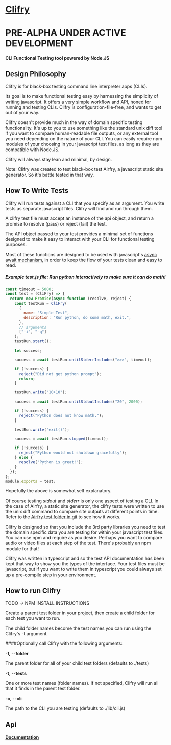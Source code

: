 # [Clifry](https://github.com/jaunt/clifry)

# PRE-ALPHA UNDER ACTIVE DEVELOPMENT

#### CLI Functional Testing tool powered by Node.JS

## Design Philosophy

Clifry is for black-box testing command line interpreter apps (CLIs).

Its goal is to make functional testing easy by harnessing the simplicity of writing javascript. It offers a very simple workflow and API, honed for running and testing CLIs. Clifry is configuration-file-free, and wants to get out of your way.

Clifry doesn't provide much in the way of domain specific testing functionality. It's up to you to use something like the standard unix diff tool if you want to compare human-readable file outputs, or any external tool you need depending on the nature of your CLI. You can easily require npm modules of your choosing in your javascript test files, as long as they are compatible with Node.JS.

Clifry will always stay lean and minimal, by design.

Note: Clifry was created to test black-box test Airfry, a javascript static site generator. So it's battle tested in that way.

## How To Write Tests

Clifry will run tests against a CLI that you specify as an argument. You write tests as separate javascript files. Clifry will find and run through them.

A clifry test file must accept an instance of the api object, and return a promise to resolve (pass) or reject (fail) the test.

The API object passed to your test provides a minimal set of functions designed to make it easy to interact with your CLI for functional testing purposes.

Most of these functions are designed to be used with javascript's [async await mechanism](https://developer.mozilla.org/en-US/docs/Learn/JavaScript/Asynchronous/Async_await), in order to keep the flow
of your tests clean and easy to read.

##### Example test.js file: Run python interactively to make sure it can do math!

```javascript
const timeout = 5000;
const test = (CliFry) => {
  return new Promise(async function (resolve, reject) {
    const testRun = CliFry(
      {
        name: "Simple Test",
        description: "Run python, do some math, exit.",
      },
      // arguments
      ["-i", "-q"]
    );
    testRun.start();

    let success;

    success = await testRun.untilStderrIncludes(">>>", timeout);

    if (!success) {
      reject("Did not get python prompt");
      return;
    }

    testRun.write("10+10");

    success = await testRun.untilStdoutIncludes("20", 2000);

    if (!success) {
      reject("Python does not know math.");
    }

    testRun.write("exit()");

    success = await testRun.stopped(timeout);

    if (!success) {
      reject("Python would not shutdown gracefully");
    } else {
      resolve("Python is great!");
    }
  });
};
module.exports = test;
```

Hopefully the above is somewhat self explanatory.

Of course testing _stdout_ and _stderr_ is only one aspect of testing a CLI. In the case of Airfry, a static site generator, the clifry tests were written to use the unix diff command to compare site outputs at different points in time. Refer to the [Airfry test folder in git](https://github.com/jaunt/airfryts/tree/main/tests) to see how it works.

Clifry is designed so that you include the 3rd party libraries you need to test the domain specific data you are testing for within your javascript test files. You can use npm and require as you desire. Perhaps you want to compare audio or video files at each step of the test. There's probably an npm module for that!

Clifry was written in typescript and so the test API documentation has been kept that way
to show you the types of the interface. Your test files must be javascript, but if
you want to write them in typescript you could always set up a pre-compile step in your environment.

## How to run Clifry

TODO -> NPM INSTALL INSTRUCTIONS

Create a parent test folder in your project, then create a child folder for each test you want to run.

The child folder names become the test names you can run using the Clifry's -t argument.

####Optionally call Clifry with the following arguments:

**-f, --folder**

The parent folder for all of your child test folders (defaults to ./tests)

**-t, --tests**

One or more test names (folder names). If not specified, Clifry will run all that it finds in the parent test folder.

**-c, --cli**

The path to the CLI you are testing (defaults to ./lib/cli.js)

## Api

#### [Documentation](https://jaunt.github.io/clifry/classes/ClifryAPI.html)
